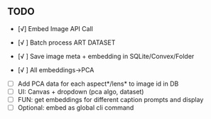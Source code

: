 ## TODO

- [√] Embed Image API Call

- [√ ] Batch process ART DATASET
- [√ ] Save image meta + embedding in SQLite/Convex/Folder
- [√ ] All embeddings->PCA
- [ ] Add PCA data for each aspect*/lens* to image id in DB
- [ ] UI: Canvas + dropdown (pca algo, dataset)
- [ ] FUN: get embeddings for different caption prompts and display
- [ ] Optional: embed as global cli command
